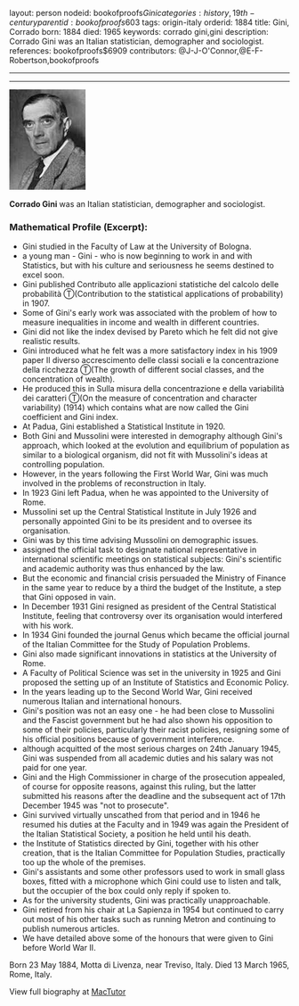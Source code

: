layout: person
nodeid: bookofproofs$Gini
categories: history,19th-century
parentid: bookofproofs$603
tags: origin-italy
orderid: 1884
title: Gini, Corrado
born: 1884
died: 1965
keywords: corrado gini,gini
description: Corrado Gini was an Italian statistician, demographer and sociologist.
references: bookofproofs$6909
contributors: @J-J-O'Connor,@E-F-Robertson,bookofproofs

---



---

![Gini.jpg](https://github.com/bookofproofs/bookofproofs.github.io/blob/main/_sources/_assets/images/portraits/Gini.jpg?raw=true)

**Corrado Gini** was an Italian statistician, demographer and sociologist.

### Mathematical Profile (Excerpt):
* Gini studied in the Faculty of Law at the University of Bologna.
* a young man - Gini - who is now beginning to work in and with Statistics, but with his culture and seriousness he seems destined to excel soon.
* Gini published Contributo alle applicazioni statistiche del calcolo delle probabilità Ⓣ(Contribution to the statistical applications of probability) in 1907.
* Some of Gini's early work was associated with the problem of how to measure inequalities in income and wealth in different countries.
* Gini did not like the index devised by Pareto which he felt did not give realistic results.
* Gini introduced what he felt was a more satisfactory index in his 1909 paper Il diverso accrescimento delle classi sociali e la concentrazione della ricchezza Ⓣ(The growth of different social classes, and the concentration of wealth).
* He produced this in Sulla misura della concentrazione e della variabilità dei caratteri Ⓣ(On the measure of concentration and character variability) (1914) which contains what are now called the Gini coefficient and Gini index.
* At Padua, Gini established a Statistical Institute in 1920.
* Both Gini and Mussolini were interested in demography although Gini's approach, which looked at the evolution and equilibrium of population as similar to a biological organism, did not fit with Mussolini's ideas at controlling population.
* However, in the years following the First World War, Gini was much involved in the problems of reconstruction in Italy.
* In 1923 Gini left Padua, when he was appointed to the University of Rome.
* Mussolini set up the Central Statistical Institute in July 1926 and personally appointed Gini to be its president and to oversee its organisation.
* Gini was by this time advising Mussolini on demographic issues.
* assigned the official task to designate national representative in international scientific meetings on statistical subjects: Gini's scientific and academic authority was thus enhanced by the law.
* But the economic and financial crisis persuaded the Ministry of Finance in the same year to reduce by a third the budget of the Institute, a step that Gini opposed in vain.
* In December 1931 Gini resigned as president of the Central Statistical Institute, feeling that controversy over its organisation would interfered with his work.
* In 1934 Gini founded the journal Genus which became the official journal of the Italian Committee for the Study of Population Problems.
* Gini also made significant innovations in statistics at the University of Rome.
* A Faculty of Political Science was set in the university in 1925 and Gini proposed the setting up of an Institute of Statistics and Economic Policy.
* In the years leading up to the Second World War, Gini received numerous Italian and international honours.
* Gini's position was not an easy one - he had been close to Mussolini and the Fascist government but he had also shown his opposition to some of their policies, particularly their racist policies, resigning some of his official positions because of government interference.
* although acquitted of the most serious charges on 24th  January 1945, Gini was suspended from all academic duties and his salary was not paid for one year.
* Gini and the High Commissioner in charge of the prosecution appealed, of course for opposite reasons, against this ruling, but the latter submitted his reasons after the deadline and the subsequent act of 17th  December 1945 was  "not to prosecute".
* Gini survived virtually unscathed from that period and in 1946 he resumed his duties at the Faculty and in 1949 was again the President of the Italian Statistical Society, a position he held until his death.
* the Institute of Statistics directed by Gini, together with his other creation, that is the Italian Committee for Population Studies, practically too up the whole of the premises.
* Gini's assistants and some other professors used to work in small glass boxes, fitted with a microphone which Gini could use to listen and talk, but the occupier of the box could only reply if spoken to.
* As for the university students, Gini was practically unapproachable.
* Gini retired from his chair at La Sapienza in 1954 but continued to carry out most of his other tasks such as running Metron and continuing to publish numerous articles.
* We have detailed above some of the honours that were given to Gini before World War II.

Born 23 May 1884, Motta di Livenza, near Treviso, Italy. Died 13 March 1965, Rome, Italy.

View full biography at [MacTutor](https://mathshistory.st-andrews.ac.uk/Biographies/Gini/)

